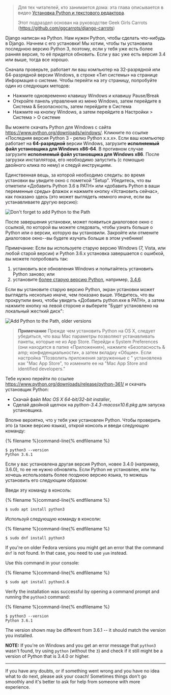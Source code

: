 > Для тех читателей, кто занимается дома: эта глава описывается в видео [Установка Python и текстового редактора](https://www.youtube.com/watch?v=pVTaqzKZCdA).
> 
> Этот подраздел основан на руководстве Geek Girls Carrots (https://github.com/ggcarrots/django-carrots)

Django написан на Python. Нам нужен Python, чтобы сделать что-нибудь в Django. Начнем с его установки! Мы хотим, чтобы ты установила последнюю версию Python 3, поэтому, если у тебя уже есть более ранняя версия, то её придется обновить. Если у вас уже есть версия 3.4 или выше, тогда все хорошо.

<!--sec data-title="Install Python: Windows" data-id="python_windows" data-collapse=true ces-->

Сначала проверьте, работает ли ваш компьютер на 32-разрядной или 64-разрядной версии Windows, в строке «Тип системы» на странице Информация о системе. Чтобы перейти на эту страницу, попробуйте один из следующих методов:

* Нажмите одновременно клавишу Windows и клавишу Pause/Break
* Откройте панель управления из меню Windows, затем перейдите в Система & Безопасность, затем перейдите в Система
* Нажмите на кнопку Windows, а затем перейдите в Настройки > Система > О системе

Вы можете скачать Python для Windows с сайта https://www.python.org/downloads/windows/. Кликните по ссылке «Последняя версия Python 3 - релиз Python x.x.x». Если ваш компьютер работает на **64-разрядной** версии Windows, загрузите **исполняемый файл установщика для Windows x86-64**. В противном случае загрузите **исполняемый файл установщика для Windows x86**. После загрузки инсталлятора, его необходимо запустить (с помощью двойного клика по нему) и следуй инструкциям.

Единственная вещь, за которой необходимо следить: во время установки вы увидите окно с пометкой "Setup". Убедитесь, что вы отметили «Добавить Python 3.6 в PATH» или «добавить Python в ваши переменные среды» флажок и нажмите кнопку «Установить сейчас», как показано здесь (это может выглядеть немного иначе, если вы устанавливаете другую версию):

![Don't forget to add Python to the Path](../python_installation/images/python-installation-options.png)

После завершения установки, может появиться диалоговое окно с ссылкой, по которой вы можете следовать, чтобы узнать больше о Python или о версии, которую вы установили. Закройте или отмените диалоговое окно--вы будете изучать больше в этом учебнике!

Примечание: Если вы используете старую версию Windows (7, Vista, или любой старой версии) и Python 3.6.x установка завершается с ошибкой, вы можете попробовать так:

1. установить все обновления Windows и попытайтесь установить Python заново; или
2. установите [более старую версию Python](https://www.python.org/downloads/windows/), например, [3.4.6](https://www.python.org/downloads/release/python-346/).

Если вы установите старую версию Python, экран установки может выглядеть несколько иначе, чем показано выше. Убедитесь, что вы прокрутили вниз, чтобы увидеть «Добавить python.exe в PATH», а затем нажмите кнопку на левой стороне и выберите "Будет установлено на локальный жесткий диск":

![Add Python to the Path, older versions](../python_installation/images/add_python_to_windows_path.png)

<!--endsec-->

<!--sec data-title="Install Python: OS X" data-id="python_OSX"
data-collapse=true ces-->

> **Примечание** Прежде чем установить Python на OS X, следует убедиться, что ваш Mac параметры позволяют устанавливать пакеты, которые не из App Store. Перейди к System Preferences (они находится в папке «Приложения»), нажмите «Безопасность & amp; конфиденциальности», а затем вкладку «Общие». Если настройка "Позволить приложения загруженные с " установлена как "Mac App Store", то измените ее на "Mac App Store and identified developers."

Тебе нужно перейти по ссылке https://www.python.org/downloads/release/python-361/ и скачать установщик Python:

* Скачай файл *Mac OS X 64-bit/32-bit installer*,
* Сделай двойной щелчок на *python-3.4.3-macosx10.6.pkg* для запуска установщика.

<!--endsec-->

<!--sec data-title="Install Python: Linux" data-id="python_linux"
data-collapse=true ces-->

Вполне вероятно, что у тебя уже установлен Python. Чтобы проверить это (а также версию языка), открой консоль и введи следующую команду:

{% filename %}command-line{% endfilename %}

    $ python3 --version
    Python 3.6.1
    

Если у вас установлена другая версия Python, новее 3.4.0 (например, 3.6.0), то ее не нужно обновлять. Если Python не установлен, или ты хочешь использовать более позднюю версию языка, то можешь установить его следующим образом:

<!--endsec-->

<!--sec data-title="Install Python: Debian or Ubuntu" data-id="python_debian" data-collapse=true ces-->

Введи эту команду в консоль:

{% filename %}command-line{% endfilename %}

    $ sudo apt install python3
    

<!--endsec-->

<!--sec data-title="Install Python: Fedora" data-id="python_fedora"
data-collapse=true ces-->

Используй следующую команду в консоли:

{% filename %}command-line{% endfilename %}

    $ sudo dnf install python3
    

If you're on older Fedora versions you might get an error that the command `dnf` is not found. In that case, you need to use `yum` instead.

<!--endsec-->

<!--sec data-title="Install Python: openSUSE" data-id="python_openSUSE"
data-collapse=true ces-->

Use this command in your console:

{% filename %}command-line{% endfilename %}

    $ sudo apt install python3.6
    

<!--endsec-->

Verify the installation was successful by opening a command prompt and running the `python3` command:

{% filename %}command-line{% endfilename %}

    $ python3 --version
    Python 3.6.1
    

The version shown may be different from 3.6.1 -- it should match the version you installed.

**NOTE:** If you're on Windows and you get an error message that `python3` wasn't found, try using `python` (without the `3`) and check if it still might be a version of Python that is 3.4.0 or higher.

* * *

If you have any doubts, or if something went wrong and you have no idea what to do next, please ask your coach! Sometimes things don't go smoothly and it's better to ask for help from someone with more experience.